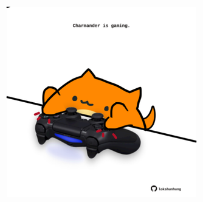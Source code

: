 <!-- built at 23/08/2024, 14:00:54 UTC -->
<p align="center">
  <img width="500" height="500" src="./ReadmeImage.svg">
</p>
